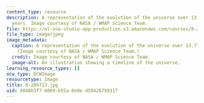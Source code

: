 ```yaml
---
content_type: resource
description: A representation of the evolution of the universe over 13.77 billion
  years. Image courtesy of NASA / WMAP Science Team.
file: https://ol-ocw-studio-app-production.s3.amazonaws.com/courses/8-286-the-early-universe-fall-2013/6048b3f78009b55a0e0ed59426799317_8-286f13.jpg
file_type: image/jpeg
image_metadata:
  caption: A representation of the evolution of the universe over 13.77 billion years.
    (Image courtesy of NASA / WMAP Science Team.)
  credit: Image courtesy of NASA / WMAP Science Team.
  image-alt: An illustration showing a timeline of the universe.
learning_resource_types: []
ocw_type: OCWImage
resourcetype: Image
title: 8-286f13.jpg
uid: 6048b3f7-8009-b55a-0e0e-d59426799317
---
```

